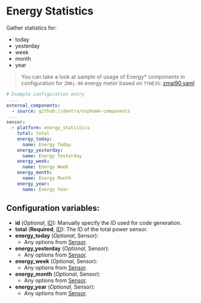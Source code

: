 # Energy Statistics

Gather statistics for:

- today
- yesterday
- week
- month
- year

> You can take a look at sample of usage of Energy\* components in configuration for `ZMAi-90` energy meter based on `TYWE3S`: [zmai90.yaml](../zmai90.yaml)

```yaml
# Example configuration entry
 ...
external_components:
  - source: github://dentra/esphome-components
 ...
sensor:
  - platform: energy_statistics
    total: total
    energy_today:
      name: Energy Today
    energy_yesterday:
      name: Energy Yesterday
    energy_week:
      name: Energy Week
    energy_month:
      name: Energy Month
    energy_year:
      name: Energy Year
```

## Configuration variables:

- **id** (_Optional_, [ID](https://esphome.io/guides/configuration-types.html#config-id)): Manually specify the ID used for code generation.
- **total** (**Required**, [ID](https://esphome.io/guides/configuration-types.html#config-id)): The ID of the total power sensor.
- **energy_today** (_Optional_, Sensor):
  - Any options from [Sensor](https://esphome.io/components/sensor/index.html#config-sensor).
- **energy_yesterday** (_Optional_, Sensor):
  - Any options from [Sensor](https://esphome.io/components/sensor/index.html#config-sensor).
- **energy_week** (_Optional_, Sensor):
  - Any options from [Sensor](https://esphome.io/components/sensor/index.html#config-sensor).
- **energy_month** (_Optional_, Sensor):
  - Any options from [Sensor](https://esphome.io/components/sensor/index.html#config-sensor).
- **energy_year** (_Optional_, Sensor):
  - Any options from [Sensor](https://esphome.io/components/sensor/index.html#config-sensor).
